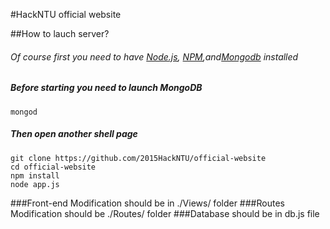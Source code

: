 #HackNTU official website

##How to lauch server?
###### Of course first you need to have [Node.js](http://nodejs.org/download/), [NPM](http://blog.npmjs.org/post/85484771375/how-to-install-npm),and[Mongodb](http://www.mongodb.org/downloads) installed
##### Before starting you need to launch MongoDB
`` mongod ``
##### Then open another shell page 
`` git clone https://github.com/2015HackNTU/official-website `` <br>
``cd official-website`` <br>
``npm install`` <br>
``node app.js``<br>

###Front-end Modification should be in ./Views/ folder
###Routes Modification should be ./Routes/ folder
###Database should be in db.js file
